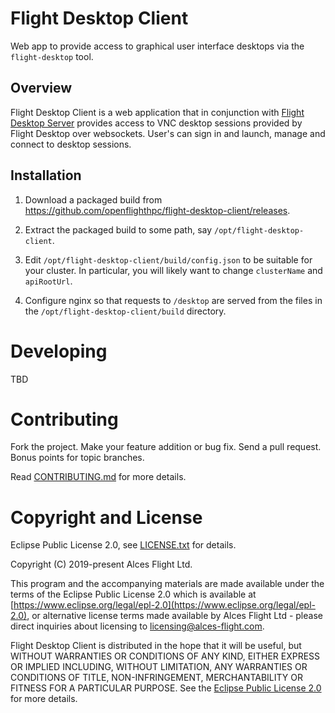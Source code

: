 # Flight Desktop Client

Web app to provide access to graphical user interface desktops via the
`flight-desktop` tool.

## Overview

Flight Desktop Client is a web application that in conjunction with [Flight
Desktop Server](https://github.com/openflighthpc/flight-desktop-server)
provides access to VNC desktop sessions provided by Flight Desktop over
websockets.  User's can sign in and launch, manage and connect to desktop
sessions.

## Installation

 1. Download a packaged build from
    https://github.com/openflighthpc/flight-desktop-client/releases.

 2. Extract the packaged build to some path, say `/opt/flight-desktop-client`.

 3. Edit `/opt/flight-desktop-client/build/config.json` to be suitable for
    your cluster.  In particular, you will likely want to change `clusterName`
    and `apiRootUrl`.

 4. Configure nginx so that requests to `/desktop` are served from the files
    in the `/opt/flight-desktop-client/build` directory.

# Developing

TBD


# Contributing

Fork the project. Make your feature addition or bug fix. Send a pull
request. Bonus points for topic branches.

Read [CONTRIBUTING.md](CONTRIBUTING.md) for more details.

# Copyright and License

Eclipse Public License 2.0, see [LICENSE.txt](LICENSE.txt) for details.

Copyright (C) 2019-present Alces Flight Ltd.

This program and the accompanying materials are made available under
the terms of the Eclipse Public License 2.0 which is available at
[https://www.eclipse.org/legal/epl-2.0](https://www.eclipse.org/legal/epl-2.0),
or alternative license terms made available by Alces Flight Ltd -
please direct inquiries about licensing to
[licensing@alces-flight.com](mailto:licensing@alces-flight.com).

Flight Desktop Client is distributed in the hope that it will be
useful, but WITHOUT WARRANTIES OR CONDITIONS OF ANY KIND, EITHER
EXPRESS OR IMPLIED INCLUDING, WITHOUT LIMITATION, ANY WARRANTIES OR
CONDITIONS OF TITLE, NON-INFRINGEMENT, MERCHANTABILITY OR FITNESS FOR
A PARTICULAR PURPOSE. See the [Eclipse Public License 2.0](https://opensource.org/licenses/EPL-2.0) for more
details.
